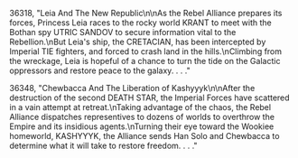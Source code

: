 ﻿36318, "Leia And The New Republic\n\nAs the Rebel Alliance prepares its forces, Princess Leia races to the rocky world KRANT to meet with the Bothan spy UTRIC SANDOV to secure information vital to the Rebellion.\nBut Leia's ship, the CRETACIAN, has been intercepted by Imperial TIE fighters, and forced to crash land in the hills.\nClimbing from the wreckage, Leia is hopeful of a chance to turn the tide on the Galactic oppressors and restore peace to the galaxy. . . ."

36348, "Chewbacca And The Liberation of Kashyyyk\n\nAfter the destruction of the second DEATH STAR, the Imperial Forces have scattered in a vain attempt at retreat.\nTaking advantage of the chaos, the Rebel Alliance dispatches representives to dozens of worlds to overthrow the Empire and its insidious agents.\nTurning their eye toward the Wookiee homeworld, KASHYYYK, the Alliance sends Han Solo and Chewbacca to determine what it will take to restore freedom. . . ."

